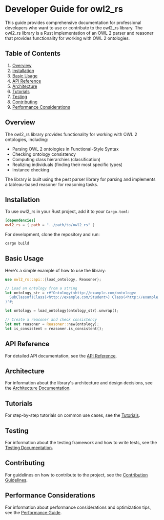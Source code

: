 # Developer Guide for owl2_rs

This guide provides comprehensive documentation for professional developers who want to use or contribute to the owl2_rs library. The owl2_rs library is a Rust implementation of an OWL 2 parser and reasoner that provides functionality for working with OWL 2 ontologies.

## Table of Contents

1. [Overview](#overview)
2. [Installation](#installation)
3. [Basic Usage](#basic-usage)
4. [API Reference](#api-reference)
5. [Architecture](#architecture)
6. [Tutorials](#tutorials)
7. [Testing](#testing)
8. [Contributing](#contributing)
9. [Performance Considerations](#performance-considerations)

## Overview

The owl2_rs library provides functionality for working with OWL 2 ontologies, including:

- Parsing OWL 2 ontologies in Functional-Style Syntax
- Checking ontology consistency
- Computing class hierarchies (classification)
- Realizing individuals (finding their most specific types)
- Instance checking

The library is built using the pest parser library for parsing and implements a tableau-based reasoner for reasoning tasks.

## Installation

To use owl2_rs in your Rust project, add it to your `Cargo.toml`:

```toml
[dependencies]
owl2_rs = { path = "../path/to/owl2_rs" }
```

For development, clone the repository and run:

```bash
cargo build
```

## Basic Usage

Here's a simple example of how to use the library:

```rust
use owl2_rs::api::{load_ontology, Reasoner};

// Load an ontology from a string
let ontology_str = r#"Ontology(<http://example.com/ontology>
  SubClassOf(Class(<http://example.com/Student>) Class(<http://example.com/Person>))
)"#;

let ontology = load_ontology(ontology_str).unwrap();

// Create a reasoner and check consistency
let mut reasoner = Reasoner::new(ontology);
let is_consistent = reasoner.is_consistent();
```

## API Reference

For detailed API documentation, see the [API Reference](API_REFERENCE.md).

## Architecture

For information about the library's architecture and design decisions, see the [Architecture Documentation](ARCHITECTURE.md).

## Tutorials

For step-by-step tutorials on common use cases, see the [Tutorials](TUTORIALS.md).

## Testing

For information about the testing framework and how to write tests, see the [Testing Documentation](TESTING.md).

## Contributing

For guidelines on how to contribute to the project, see the [Contribution Guidelines](CONTRIBUTING.md).

## Performance Considerations

For information about performance considerations and optimization tips, see the [Performance Guide](PERFORMANCE.md).